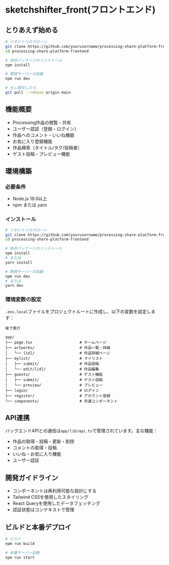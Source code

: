 # sketchshifter_front(フロントエンド)

## とりあえず始める

```bash
# リポジトリのクローン
git clone https://github.com/yourusername/processing-share-platform-frontend.git
cd processing-share-platform-frontend

# 依存パッケージのインストール
npm install

# 開発サーバーの起動
npm run dev

# もし競合したら
git pull --rebase origin main

```

## 機能概要

- Processing作品の閲覧・共有
- ユーザー認証（登録・ログイン）
- 作品へのコメント・いいね機能
- お気に入り登録機能
- 作品検索（タイトル/タグ/投稿者）
- ゲスト投稿・プレビュー機能

## 環境構築

### 必要条件

- Node.js 19.0以上
- npm または yarn

### インストール

```bash
# リポジトリのクローン
git clone https://github.com/yourusername/processing-share-platform-frontend.git
cd processing-share-platform-frontend

# 依存パッケージのインストール
npm install
# または
yarn install

# 開発サーバーの起動
npm run dev
# または
yarn dev
```

### 環境変数の設定

`.env.local`ファイルをプロジェクトルートに作成し、以下の変数を設定します：

```
後で実行
```

```
app/
├── page.tsx                     # ホームページ
├── artworks/                    # 作品一覧・詳細
│   └── [id]/                    # 作品詳細ページ
├── mylist/                      # マイリスト
│   ├── submit/                  # 作品投稿
│   └── edit/[id]/               # 作品編集
├── guests/                      # ゲスト機能
│   ├── submit/                  # ゲスト投稿
│   └── preview/                 # プレビュー
├── login/                       # ログイン
├── register/                    # アカウント登録
└── components/                  # 共通コンポーネント
```

## API連携

バックエンドAPIとの通信は`app/lib/api.ts`で管理されています。主な機能：

- 作品の取得・投稿・更新・削除
- コメントの取得・投稿
- いいね・お気に入り機能
- ユーザー認証

## 開発ガイドライン

- コンポーネントは再利用可能な設計にする
- Tailwind CSSを使用したスタイリング
- React Queryを使用したデータフェッチング
- 認証状態はコンテキストで管理

## ビルドと本番デプロイ

```bash
# ビルド
npm run build

# 本番サーバー起動
npm run start
```
